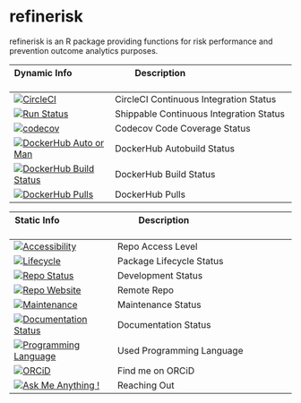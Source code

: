 # refinerisk

refinerisk is an R package providing functions for risk performance and prevention outcome analytics purposes.


| Dynamic Info &nbsp; &nbsp; &nbsp; &nbsp; &nbsp; &nbsp; &nbsp; &nbsp; &nbsp; | &nbsp; &nbsp; &nbsp; &nbsp; Description &nbsp; &nbsp; &nbsp; &nbsp; &nbsp; &nbsp; &nbsp; &nbsp; &nbsp; &nbsp; &nbsp; &nbsp; &nbsp; &nbsp; &nbsp; &nbsp; &nbsp; &nbsp; &nbsp; &nbsp; &nbsp; &nbsp; &nbsp; &nbsp; &nbsp; &nbsp; &nbsp; &nbsp; &nbsp; &nbsp; &nbsp; &nbsp; |
|--------------------|--------------------|
| [![CircleCI](https://circleci.com/bb/j4nb00n/refinerisk.svg?style=svg&circle-token=e503b92288374c9cc83a04f39416086da0c65f6c)](https://circleci.com/bb/j4nb00n/refinerisk) | CircleCI Continuous Integration Status |
| [![Run Status](https://api.shippable.com/projects/5c13d1cee462ca07005b9199/badge?branch=master)](https://app.shippable.com/bitbucket/j4nb00n/refinerisk/dashboard) | Shippable Continuous Integration Status |
| [![codecov](https://codecov.io/bb/j4nb00n/refinerisk/branch/master/graph/badge.svg?token=jfUdirvPSS)](https://codecov.io/bb/j4nb00n/refinerisk) | Codecov Code Coverage Status |
| [![DockerHub Auto or Man](https://img.shields.io/docker/automated/j4nb00n/ci-base.svg)](https://hub.docker.com/r/j4nb00n/ci-base 'DockerHub Autobuild Status') | DockerHub Autobuild Status |
| [![DockerHub Build Status](https://img.shields.io/docker/build/j4nb00n/ci-base.svg)](https://hub.docker.com/r/j4nb00n/ci-base 'DockerHub Build Status') | DockerHub Build Status |
| [![DockerHub Pulls](https://img.shields.io/docker/pulls/j4nb00n/ci-base.svg)](https://hub.docker.com/r/j4nb00n/ci-base 'DockerHub Pulls') | DockerHub Pulls |



| Static Info &nbsp; &nbsp; &nbsp; &nbsp; &nbsp; &nbsp; &nbsp; &nbsp; &nbsp; &nbsp; &nbsp; &nbsp; | &nbsp; &nbsp; &nbsp; &nbsp; Description &nbsp; &nbsp; &nbsp; &nbsp; &nbsp; &nbsp; &nbsp; &nbsp; &nbsp; &nbsp; &nbsp; &nbsp; &nbsp; &nbsp; &nbsp; &nbsp; &nbsp; &nbsp; &nbsp; &nbsp; &nbsp; &nbsp; &nbsp; &nbsp; &nbsp; &nbsp; &nbsp; &nbsp; &nbsp; &nbsp; &nbsp; &nbsp; |
|--------------------|--------------------|
| [![Accessibility](https://img.shields.io/badge/access-private-red.svg)](https://github.com/j4nb00n/refinerisk) | Repo Access Level |
| [![Lifecycle](https://img.shields.io/badge/lifecycle-experimental-orange.svg)](https://www.tidyverse.org/lifecycle/#experimental) | Package Lifecycle Status |
| [![Repo Status](http://www.repostatus.org/badges/latest/active.svg)](http://www.repostatus.org/#active) | Development Status |
| [![Repo Website](https://img.shields.io/website-up-down-green-red/http/refinerisk.j4nb00n.bitbucket.org.svg)](https://bitbucket.org/j4nb00n/refinerisk) | Remote Repo |
| [![Maintenance](https://img.shields.io/badge/maintained%3F-yes-green.svg)](https://github.com/j4nb00n/refinerisk) | Maintenance Status |
| [![Documentation Status](https://readthedocs.org/projects/ansicolortags/badge/?version=latest)](https://github.com/j4nb00n/refinerisk) | Documentation Status |
| [![Programming Language](https://img.shields.io/badge/made%20with-R-blue.svg)](https://github.com/j4nb00n/refinerisk) | Used Programming Language |
| [![ORCiD](https://img.shields.io/badge/ORCiD-0000--0002--1225--6973-green.svg)](http://orcid.org/0000-0002-1225-6973) | Find me on ORCiD |
| [![Ask Me Anything !](https://img.shields.io/badge/ask%20me-anything-1abc9c.svg)](https://github.com/j4nb00n/refinerisk) | Reaching Out |
